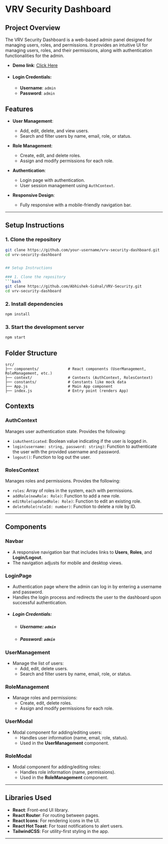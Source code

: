 # VRV Security Dashboard

## Project Overview
The VRV Security Dashboard is a web-based admin panel designed for managing users, roles, and permissions. It provides an intuitive UI for managing users, roles, and their permissions, along with authentication functionalities for the admin.

- **Demo link**: [Click Here](https://vrv-security-ay5bf2r9u-abhishek-sidnals-projects.vercel.app/)
- #### Login Credentials: 
    - **Username**: ``` admin ```
    - **Password**: ``` admin ```

## Features
- **User Management**: 
  - Add, edit, delete, and view users.
  - Search and filter users by name, email, role, or status.
  
- **Role Management**:
  - Create, edit, and delete roles.
  - Assign and modify permissions for each role.

- **Authentication**:
  - Login page with authentication.
  - User session management using `AuthContext`.
  
- **Responsive Design**:
  - Fully responsive with a mobile-friendly navigation bar.

---

## Setup Instructions

### 1. Clone the repository
```bash
git clone https://github.com/your-username/vrv-security-dashboard.git
cd vrv-security-dashboard


## Setup Instructions

### 1. Clone the repository
```bash
git clone https://github.com/Abhishek-Sidnal/VRV-Security.git
cd vrv-security-dashboard
```

### 2. Install dependencies
```bash
npm install
```
### 3. Start the development server
```bash
npm start

```
## Folder Structure
```
src/
├── components/             # React components (UserManagement, RoleManagement, etc.)
├── context/                # Contexts (AuthContext, RolesContext)
├── constants/              # Constants like mock data
├── App.js                  # Main App component
├── index.js                # Entry point (renders App)

```
## Contexts

### **AuthContext**
Manages user authentication state. Provides the following:
- `isAuthenticated`: Boolean value indicating if the user is logged in.
- `login(username: string, password: string)`: Function to authenticate the user with the provided username and password.
- `logout()`: Function to log out the user.

### **RolesContext**
Manages roles and permissions. Provides the following:
- `roles`: Array of roles in the system, each with permissions.
- `addRole(newRole: Role)`: Function to add a new role.
- `editRole(updatedRole: Role)`: Function to edit an existing role.
- `deleteRole(roleId: number)`: Function to delete a role by ID.

---

## Components

### **Navbar**
- A responsive navigation bar that includes links to **Users**, **Roles**, and **Login/Logout**.
- The navigation adjusts for mobile and desktop views.

### **LoginPage**
- Authentication page where the admin can log in by entering a username and password.
- Handles the login process and redirects the user to the dashboard upon successful authentication.
- ##### Login Credentials: 
    - ##### Username: ``` admin ```
    - ##### Password: ``` admin ```
### **UserManagement**
- Manage the list of users:
  - Add, edit, delete users.
  - Search and filter users by name, email, role, or status.

### **RoleManagement**
- Manage roles and permissions:
  - Create, edit, delete roles.
  - Assign and modify permissions for each role.

### **UserModal**
- Modal component for adding/editing users:
  - Handles user information (name, email, role, status).
  - Used in the **UserManagement** component.

### **RoleModal**
- Modal component for adding/editing roles:
  - Handles role information (name, permissions).
  - Used in the **RoleManagement** component.

---

## Libraries Used

- **React**: Front-end UI library.
- **React Router**: For routing between pages.
- **React Icons**: For rendering icons in the UI.
- **React Hot Toast**: For toast notifications to alert users.
- **TailwindCSS**: For utility-first styling in the app.

---




